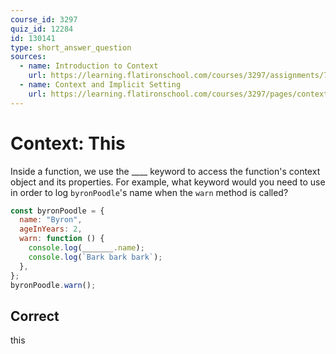 ```yaml
---
course_id: 3297
quiz_id: 12284
id: 130141
type: short_answer_question
sources:
  - name: Introduction to Context
    url: https://learning.flatironschool.com/courses/3297/assignments/73938
  - name: Context and Implicit Setting
    url: https://learning.flatironschool.com/courses/3297/pages/context-and-implicit-setting
---
```


# Context: This

Inside a function, we use the \_\_\_\_ keyword to access the function's context
object and its properties. For example, what keyword would you need to use in
order to log `byronPoodle`'s name when the `warn` method is called?

```javascript
const byronPoodle = {
  name: "Byron",
  ageInYears: 2,
  warn: function () {
    console.log(_______.name);
    console.log(`Bark bark bark`);
  },
};
byronPoodle.warn();
```

## Correct

this
